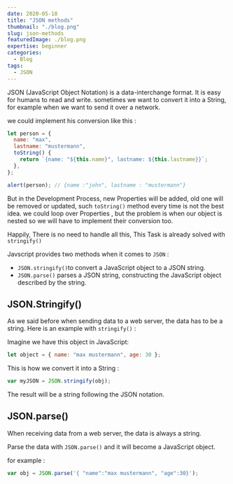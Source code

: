 ```yaml
---
date: 2020-05-18
title: "JSON methods"
thumbnail: "./blog.png"
slug: json-methods
featuredImage: ./blog.png
expertise: beginner
categories:
  - Blog
tags:
  - JSON
---
```


JSON (JavaScript Object Notation) is a data-interchange format. It is easy for humans to read and write.
sometimes we want to convert it into a String, for example when we want to send it over a network.

we could implement his conversion like this :

```js
let person = {
  name: "max",
  lastname: "mustermann",
  toString() {
    return `{name: "${this.name}", lastname: ${this.lastname}}`;
  },
};

alert(person); // {name :"john", lastname : "mustermann"}
```

But in the Development Process, new Properties will be added, old one will be removed or updated,
such `toString()` method every time is not the best idea. we could loop over Properties , but the problem is when our object is nested so we will have to implement their conversion too.

Happily, There is no need to handle all this, This Task is already solved with `stringify()`

Javscript provides two methods when it comes to `JSON` :

- `JSON.stringify()`to convert a JavaScript object to a JSON string.
- `JSON.parse()` parses a JSON string, constructing the JavaScript object described by the string.

## JSON.Stringify()

As we said before when sending data to a web server, the data has to be a string.
Here is an example with `stringify()` :

Imagine we have this object in JavaScript:

```js
let object = { name: "max mustermann", age: 30 };
```

This is how we convert it into a String :

```js
var myJSON = JSON.stringify(obj);
```

The result will be a string following the JSON notation.

## JSON.parse()

When receiving data from a web server, the data is always a string.

Parse the data with `JSON.parse()` and it will become a JavaScript object.

for example :

```js
var obj = JSON.parse('{ "name":"max mustermann", "age":30}');
```
